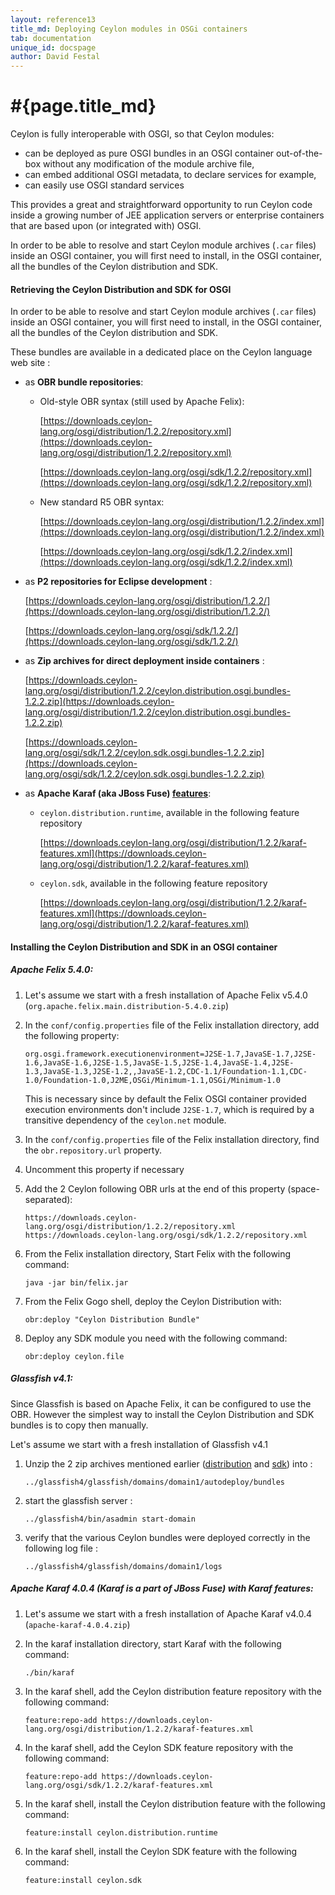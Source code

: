```yaml
---
layout: reference13
title_md: Deploying Ceylon modules in OSGi containers
tab: documentation
unique_id: docspage
author: David Festal
---
```


# #{page.title_md}

Ceylon is fully interoperable with OSGI, so that Ceylon modules:
- can be deployed as pure OSGI bundles in an OSGI container out-of-the-box without any modification of the module archive file,
- can embed additional OSGI metadata, to declare services for example,
- can easily use OSGI standard services

This provides a great and straightforward opportunity to run Ceylon code inside a growing number of JEE 
application servers or enterprise containers that are based upon (or integrated with) OSGI.

In order to be able to resolve and start Ceylon module archives (`.car` files) inside an OSGI container, you will first need to install, in the OSGI container, all the bundles of the Ceylon distribution and SDK.

#### Retrieving the Ceylon Distribution and SDK for OSGI

In order to be able to resolve and start Ceylon module archives (`.car` files) inside an OSGI container, you will first need to install, in the OSGI container, all the bundles of the Ceylon distribution and SDK.

These bundles are available in a dedicated place on the Ceylon language web site :

- as __OBR bundle repositories__:
    - Old-style OBR syntax (still used by Apache Felix):
        
        [https://downloads.ceylon-lang.org/osgi/distribution/1.2.2/repository.xml](https://downloads.ceylon-lang.org/osgi/distribution/1.2.2/repository.xml)

        [https://downloads.ceylon-lang.org/osgi/sdk/1.2.2/repository.xml](https://downloads.ceylon-lang.org/osgi/sdk/1.2.2/repository.xml)

    - New standard R5 OBR syntax:
        
        [https://downloads.ceylon-lang.org/osgi/distribution/1.2.2/index.xml](https://downloads.ceylon-lang.org/osgi/distribution/1.2.2/index.xml)
        
        [https://downloads.ceylon-lang.org/osgi/sdk/1.2.2/index.xml](https://downloads.ceylon-lang.org/osgi/sdk/1.2.2/index.xml)

- as __P2 repositories for Eclipse development__ :
  
  [https://downloads.ceylon-lang.org/osgi/distribution/1.2.2/](https://downloads.ceylon-lang.org/osgi/distribution/1.2.2/)

  [https://downloads.ceylon-lang.org/osgi/sdk/1.2.2/](https://downloads.ceylon-lang.org/osgi/sdk/1.2.2/)

- as __Zip archives for direct deployment inside containers__ :
  
  [https://downloads.ceylon-lang.org/osgi/distribution/1.2.2/ceylon.distribution.osgi.bundles-1.2.2.zip](https://downloads.ceylon-lang.org/osgi/distribution/1.2.2/ceylon.distribution.osgi.bundles-1.2.2.zip)
  
  [https://downloads.ceylon-lang.org/osgi/sdk/1.2.2/ceylon.sdk.osgi.bundles-1.2.2.zip](https://downloads.ceylon-lang.org/osgi/sdk/1.2.2/ceylon.sdk.osgi.bundles-1.2.2.zip)

- as __Apache Karaf (aka JBoss Fuse) [features](http://karaf.apache.org/manual/latest/users-guide/provisioning.html)__:
    - `ceylon.distribution.runtime`, available in the following feature repository
    
        [https://downloads.ceylon-lang.org/osgi/distribution/1.2.2/karaf-features.xml](https://downloads.ceylon-lang.org/osgi/distribution/1.2.2/karaf-features.xml)
    
    - `ceylon.sdk`, available in the following feature repository
      
        [https://downloads.ceylon-lang.org/osgi/distribution/1.2.2/karaf-features.xml](https://downloads.ceylon-lang.org/osgi/distribution/1.2.2/karaf-features.xml)

#### Installing the Ceylon Distribution and SDK in an OSGI container

##### Apache Felix 5.4.0:

1. Let's assume we start with a fresh installation of Apache Felix v5.4.0 (`org.apache.felix.main.distribution-5.4.0.zip`)

2. In the `conf/config.properties` file of the Felix installation directory, add the following property:

       org.osgi.framework.executionenvironment=J2SE-1.7,JavaSE-1.7,J2SE-1.6,JavaSE-1.6,J2SE-1.5,JavaSE-1.5,J2SE-1.4,JavaSE-1.4,J2SE-1.3,JavaSE-1.3,J2SE-1.2,,JavaSE-1.2,CDC-1.1/Foundation-1.1,CDC-1.0/Foundation-1.0,J2ME,OSGi/Minimum-1.1,OSGi/Minimum-1.0

   This is necessary since by default the Felix OSGI container provided execution environments don't include `J2SE-1.7`, which is required by a transitive dependency of the `ceylon.net` module.

3. In the `conf/config.properties` file of the Felix installation directory, find the `obr.repository.url` property.

4. Uncomment this property if necessary

5. Add the 2 Ceylon following OBR urls at the end of this property (space-separated):
 
       https://downloads.ceylon-lang.org/osgi/distribution/1.2.2/repository.xml https://downloads.ceylon-lang.org/osgi/sdk/1.2.2/repository.xml

6. From the Felix installation directory, Start Felix with the following command:

       java -jar bin/felix.jar

7. From the Felix Gogo shell, deploy the Ceylon Distribution with:
      
       obr:deploy "Ceylon Distribution Bundle"

8. Deploy any SDK module you need with the following command:
      
       obr:deploy ceylon.file

##### Glassfish v4.1:

Since Glassfish is based on Apache Felix, it can be configured to use the OBR.
However the simplest way to install the Ceylon Distribution and SDK bundles is to copy then manually.   

Let's assume we start with a fresh installation of Glassfish v4.1

1. Unzip the 2 zip archives mentioned earlier ([distribution](https://downloads.ceylon-lang.org/osgi/distribution/1.2.2/ceylon.distribution.osgi.bundles-1.2.2.zip) and [sdk](https://downloads.ceylon-lang.org/osgi/sdk/1.2.2/ceylon.sdk.osgi.bundles-1.2.2.zip)) into :

   `../glassfish4/glassfish/domains/domain1/autodeploy/bundles`
  
2. start the glassfish server :

   `../glassfish4/bin/asadmin start-domain`

3. verify that the various Ceylon bundles were deployed correctly in the following log file :

   `../glassfish4/glassfish/domains/domain1/logs`

##### Apache Karaf 4.0.4 (Karaf is a part of JBoss Fuse) with Karaf features:

1. Let's assume we start with a fresh installation of Apache Karaf v4.0.4 (`apache-karaf-4.0.4.zip`)

2. In the karaf installation directory, start Karaf with the following command:

       ./bin/karaf

3. In the karaf shell, add the Ceylon distribution feature repository with the following command:

       feature:repo-add https://downloads.ceylon-lang.org/osgi/distribution/1.2.2/karaf-features.xml

4. In the karaf shell, add the Ceylon SDK feature repository with the following command:

       feature:repo-add https://downloads.ceylon-lang.org/osgi/sdk/1.2.2/karaf-features.xml

5. In the karaf shell, install the Ceylon distribution feature with the following command:

       feature:install ceylon.distribution.runtime

6. In the karaf shell, install the Ceylon SDK feature with the following command:

       feature:install ceylon.sdk
